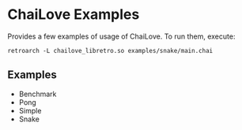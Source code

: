 # ChaiLove Examples

Provides a few examples of usage of ChaiLove. To run them, execute:

    retroarch -L chailove_libretro.so examples/snake/main.chai

## Examples

- Benchmark
- Pong
- Simple
- Snake
